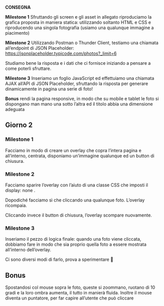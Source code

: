 **CONSEGNA**

**Milestone 1**
Sfruttando gli screen e gli asset in allegato riproduciamo la grafica proposta in maniera statica: utilizzando soltanto HTML e CSS e riproducendo una singola fotografia (usiamo una qualunque immagine a piacimento)

**Milestone 2**
Utilizzando Postman o Thunder Client, testiamo una chiamata all’endpoint di JSON Placeholder:
https://jsonplaceholder.typicode.com/photos?_limit=6

Studiamo bene la risposta e i dati che ci fornisce iniziando a pensare a come poterli sfruttare.

**Milestone 3**
Inseriamo un foglio JavaScript ed effettuiamo una chiamata AJAX all’API di JSON Placeholder, sfruttando la risposta per generare dinamicamente in pagina una serie di foto!

**Bonus**
rendi la pagina responsive, in modo che su mobile e tablet le foto si dispongano man mano una sotto l’altra ed il titolo abbia una dimensione adeguata

## Giorno 2
### Milestone 1
Facciamo in modo di creare un overlay che copra l’intera pagina e all’interno, centrata, disponiamo un’immagine qualunque ed un button di chiusura.
### Milestone 2
Facciamo sparire l’overlay con l’aiuto di una classe CSS che imposti il display: none .

Dopodiché facciamo sì che cliccando una qualunque foto. L’overlay ricompaia.

Cliccando invece il button di chiusura, l’overlay scompare nuovamente.
### Milestone 3
Inseriamo il pezzo di logica finale: quando una foto viene cliccata, dobbiamo fare in modo che sia proprio quella foto a essere mostrata all’interno dell’overlay.

Ci sono diversi modi di farlo, prova a sperimentare :slightly_smiling_face:

## Bonus
Spostandosi col mouse sopra le foto, queste si zoommano, ruotano di 10 gradi e la loro ombra aumenta, il tutto in manierà fluida. Inoltre il mouse diventa un puntatore, per far capire all’utente che può cliccare